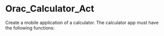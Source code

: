 # Orac_Calculator_Act
Create a mobile application of a calculator. The calculator app must have the following functions:
